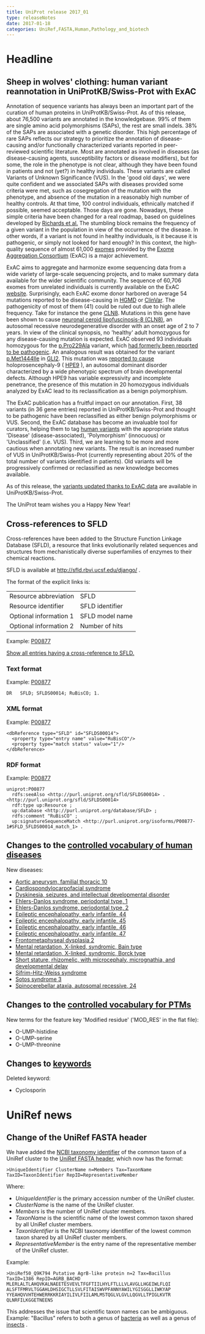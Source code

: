 ```yaml
---
title: UniProt release 2017_01
type: releaseNotes
date: 2017-01-18
categories: UniRef,FASTA,Human,Pathology_and_biotech
---
```


# Headline

## Sheep in wolves' clothing: human variant reannotation in UniProtKB/Swiss-Prot with ExAC

Annotation of sequence variants has always been an important part of the curation of human proteins in UniProtKB/Swiss-Prot. As of this release, about 76,500 variants are annotated in the knowledgebase. 99% of them are single amino acid polymorphisms (SAPs), the rest are small indels. 38% of the SAPs are associated with a genetic disorder. This high percentage of rare SAPs reflects our strategy to prioritize the annotation of disease-causing and/or functionally characterized variants reported in peer-reviewed scientific literature. Most are annotated as involved in diseases (as disease-causing agents, susceptibility factors or disease modifiers), but for some, the role in the phenotype is not clear, although they have been found in patients and not (yet?) in healthy individuals. These variants are called Variants of Unknown Significance (VUS). In the 'good old days', we were quite confident and we associated SAPs with diseases provided some criteria were met, such as cosegregation of the mutation with the phenotype, and absence of the mutation in a reasonably high number of healthy controls. At that time, 100 control individuals, ethnically matched if possible, seemed acceptable. Those days are gone. Nowadays, these simple criteria have been changed for a real roadmap, based on guidelines developed by [Richards et al.](https://www.ncbi.nlm.nih.gov/pubmed/25741868) The stumbling block remains the frequency of a given variant in the population in view of the occurrence of the disease. In other words, if a variant is not found in healthy individuals, is it because it is pathogenic, or simply not looked for hard enough? In this context, the high-quality sequence of almost 61,000 [exomes](https://en.wikipedia.org/wiki/Exome) provided by the [Exome Aggregation Consortium](https://www.ncbi.nlm.nih.gov/pubmed/27535533) (ExAC) is a major achievement.

ExAC aims to aggregate and harmonize exome sequencing data from a wide variety of large-scale sequencing projects, and to make summary data available for the wider scientific community. The sequence of 60,706 exomes from unrelated individuals is currently available on the ExAC [website](http://exac.broadinstitute.org/). Surprisingly, each ExAC exome donor harbored on average 54 mutations reported to be disease-causing in [HGMD](http://www.hgmd.cf.ac.uk/ac/index.php) or [ClinVar](https://www.ncbi.nlm.nih.gov/clinvar/). The pathogenicity of most of them (41) could be ruled out due to high allele frequency. Take for instance the gene [CLN8](https://www.uniprot.org/uniprotkb/Q9UBY8). Mutations in this gene have been shown to cause [neuronal ceroid lipofuscinosis-8 (CLN8)](http://www.uniprot.org/uniprotkb/Q9UBY8#pathology_and_biotech), an autosomal recessive neurodegenerative disorder with an onset age of 2 to 7 years. In view of the clinical synopsis, no 'healthy' adult homozygous for any disease-causing mutation is expected. ExAC observed 93 individuals homozygous for the [p.Pro229Ala](http://www.uniprot.org/uniprotkb/Q9UBY8#VAR_066927) variant, which [had formerly been reported to be pathogenic](https://www.ncbi.nlm.nih.gov/pubmed/21990111). An analogous result was obtained for the variant [p.Met1444Ile](http://www.uniprot.org/uniprotkb/P10070#VAR_032977) in [GLI2](http://www.uniprot.org/uniprotkb/P10070). This mutation was [reported to cause](https://www.ncbi.nlm.nih.gov/pubmed/17096318) holoprosencephaly-9 ( [HPE9](http://www.uniprot.org/uniprotkb/P10070#pathology_and_biotech) ), an autosomal dominant disorder characterized by a wide phenotypic spectrum of brain developmental defects. Although HPE9 has variable expressivity and incomplete penetrance, the presence of this mutation in 20 homozygous individuals analyzed by ExAC lead to its reclassification as a benign polymorphism.

The ExAC publication has a fruitful impact on our annotation. First, 38 variants (in 36 gene entries) reported in UniProtKB/Swiss-Prot and thought to be pathogenic have been reclassified as either benign polymorphisms or VUS. Second, the ExAC database has become an invaluable tool for curators, helping them to tag [human variants](https://ftp.uniprot.org/pub/databases/uniprot/current_release/knowledgebase/complete/docs/humsavar) with the appropriate status 'Disease' (disease-associated), 'Polymorphism' (innocuous) or 'Unclassified' (i.e. VUS). Third, we are learning to be more and more cautious when annotating new variants. The result is an increased number of VUS in UniProtKB/Swiss-Prot (currently representing about 20% of the total number of variants identified in patients). Old variants will be progressively confirmed or reclassified as new knowledge becomes available.

As of this release, the [variants updated thanks to ExAC data](<https://www.uniprot.org/uniprotkb?query=citation:(id:27535533)>) are available in UniProtKB/Swiss-Prot.

The UniProt team wishes you a Happy New Year!

## Cross-references to SFLD

Cross-references have been added to the Structure Function Linkage Database (SFLD), a resource that links evolutionarily related sequences and structures from mechanistically diverse superfamilies of enzymes to their chemical reactions.

SFLD is available at <http://sfld.rbvi.ucsf.edu/django/> .

The format of the explicit links is:

|                        |                 |
| :--------------------- | :-------------- |
| Resource abbreviation  | SFLD            |
| Resource identifier    | SFLD identifier |
| Optional information 1 | SFLD model name |
| Optional information 2 | Number of hits  |

Example: [P00877](https://www.uniprot.org/uniprotkb/P00877#family_and_domains)

[Show all entries having a cross-reference to SFLD.](https://www.uniprot.org/uniprotkb?query=database:sfld)

### Text format

Example: [P00877](https://rest.uniprot.org/uniprotkb/P00877.txt)

    DR   SFLD; SFLDS00014; RuBisCO; 1.

### XML format

Example: [P00877](https://rest.uniprot.org/uniprotkb/P00877.xml)

    <dbReference type="SFLD" id="SFLDS00014">
      <property type="entry name" value="RuBisCO"/>
      <property type="match status" value="1"/>
    </dbReference>

### RDF format

Example: [P00877](https://www.uniprot.org/uniprotkb/P00877.ttl)

    uniprot:P00877
      rdfs:seeAlso <http://purl.uniprot.org/sfld/SFLDS00014> .
    <http://purl.uniprot.org/sfld/SFLDS00014>
      rdf:type up:Resource ;
      up:database <http://purl.uniprot.org/database/SFLD> ;
      rdfs:comment "RuBisCO" ;
      up:signatureSequenceMatch <http://purl.uniprot.org/isoforms/P00877-1#SFLD_SFLDS00014_match_1> .

## Changes to the [controlled vocabulary of human diseases](https://ftp.uniprot.org/pub/databases/uniprot/current_release/knowledgebase/complete/docs/humdisease)

New diseases:

- [Aortic aneurysm, familial thoracic 10](https://www.uniprot.org/diseases/DI-04842)
- [Cardiospondylocarpofacial syndrome](https://www.uniprot.org/diseases/DI-04853)
- [Dyskinesia, seizures, and intellectual developmental disorder](https://www.uniprot.org/diseases/DI-04854)
- [Ehlers-Danlos syndrome, periodontal type, 1](https://www.uniprot.org/diseases/DI-04848)
- [Ehlers-Danlos syndrome, periodontal type, 2](https://www.uniprot.org/diseases/DI-04849)
- [Epileptic encephalopathy, early infantile, 44](https://www.uniprot.org/diseases/DI-04843)
- [Epileptic encephalopathy, early infantile, 45](https://www.uniprot.org/diseases/DI-04844)
- [Epileptic encephalopathy, early infantile, 46](https://www.uniprot.org/diseases/DI-04845)
- [Epileptic encephalopathy, early infantile, 47](https://www.uniprot.org/diseases/DI-04846)
- [Frontometaphyseal dysplasia 2](https://www.uniprot.org/diseases/DI-04852)
- [Mental retardation, X-linked, syndromic, Bain type](https://www.uniprot.org/diseases/DI-04850)
- [Mental retardation, X-linked, syndromic, Borck type](https://www.uniprot.org/diseases/DI-04851)
- [Short stature, rhizomelic, with microcephaly, micrognathia, and developmental delay](https://www.uniprot.org/diseases/DI-04856)
- [Sifrim-Hitz-Weiss syndrome](https://www.uniprot.org/diseases/DI-04857)
- [Sotos syndrome 3](https://www.uniprot.org/diseases/DI-04855)
- [Spinocerebellar ataxia, autosomal recessive, 24](https://www.uniprot.org/diseases/DI-04847)

## Changes to the [controlled vocabulary for PTMs](https://ftp.uniprot.org/pub/databases/uniprot/current_release/knowledgebase/complete/docs/ptmlist)

New terms for the feature key 'Modified residue' ('MOD_RES' in the flat file):

- O-UMP-histidine
- O-UMP-serine
- O-UMP-threonine

## Changes to [keywords](https://ftp.uniprot.org/pub/databases/uniprot/current_release/knowledgebase/complete/docs/keywlist)

Deleted keyword:

- Cyclosporin

# UniRef news

## Change of the UniRef FASTA header

We have added the [NCBI taxonomy identifier](https://www.ncbi.nlm.nih.gov/taxonomy) of the common taxon of a UniRef cluster to the [UniRef FASTA header](https://www.uniprot.org/help/fasta-headers), which now has the format:

    >UniqueIdentifier ClusterName n=Members Tax=TaxonName TaxID=TaxonIdentifier RepID=RepresentativeMember

Where:

- _UniqueIdentifier_ is the primary accession number of the UniRef cluster.
- _ClusterName_ is the name of the UniRef cluster.
- _Members_ is the number of UniRef cluster members.
- _TaxonName_ is the scientific name of the lowest common taxon shared by all UniRef cluster members.
- _TaxonIdentifier_ is the NCBI taxonomy identifier of the lowest common taxon shared by all UniRef cluster members.
- _RepresentativeMember_ is the entry name of the representative member of the UniRef cluster.

Example:

    >UniRef50_Q9K794 Putative AgrB-like protein n=2 Tax=Bacillus TaxID=1386 RepID=AGRB_BACHD
    MLERLALTLAHQVKALNAEETESVEVLTFGFTIILHYLFTLLLVLAVGLLHGEIWLFLQI
    ALSFTFMRVLTGGAHLDHSIGCTLLSVLFITAISWVPFANNYAWILYGISGGLLIWKYAP
    YYEAHQVVHTEHWERRKKRIAYILIVLFIILAMLMSTQGLVLGVLLQGVLLTPIGLKVTR
    QLNRFILKGGETNEENS

This addresses the issue that scientific taxon names can be ambiguous. Example: "Bacillus" refers to both a genus of [bacteria](https://www.uniprot.org/taxonomy/1386) as well as a genus of [insects](http://www.uniprot.org/taxonomy/55087) .
